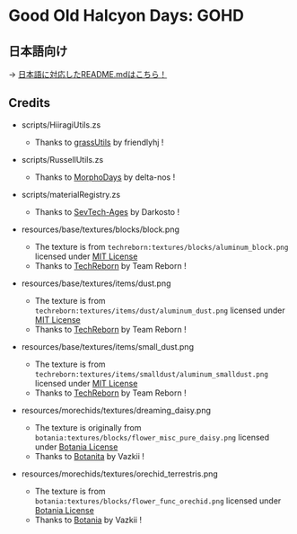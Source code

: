 # Good Old Halcyon Days: GOHD

## 日本語向け

-> [日本語に対応したREADME.mdはこちら！](https://github.com/Hiiragi283/Good-Old-Halcyon-Days/blob/main/README_JP.md)

## Credits

- scripts/HiiragiUtils.zs
  - Thanks to [grassUtils](https://github.com/friendlyhj/GrassUtils) by friendlyhj !

- scripts/RussellUtils.zs
  - Thanks to [MorphoDays](https://github.com/delta-nos/MorphoDays_old
) by delta-nos !

- scripts/materialRegistry.zs
  - Thanks to [SevTech-Ages](https://github.com/DarkPacks/SevTech-Ages) by Darkosto !

- resources/base/textures/blocks/block.png
  - The texture is from `techreborn:textures/blocks/aluminum_block.png` licensed under [MIT License](https://github.com/TechReborn/TechReborn/blob/1.12-v2.18/LICENSE.md)
  - Thanks to [TechReborn](https://github.com/TechReborn/TechReborn/tree/1.12-v2.18) by Team Reborn !

- resources/base/textures/items/dust.png
  - The texture is from `techreborn:textures/items/dust/aluminum_dust.png` licensed under [MIT License](https://github.com/TechReborn/TechReborn/blob/1.12-v2.18/LICENSE.md)
  - Thanks to [TechReborn](https://github.com/TechReborn/TechReborn/tree/1.12-v2.18) by Team Reborn !

- resources/base/textures/items/small_dust.png
  - The texture is from `techreborn:textures/items/smalldust/aluminum_smalldust.png` licensed under [MIT License](https://github.com/TechReborn/TechReborn/blob/1.12-v2.18/LICENSE.md)
  - Thanks to [TechReborn](https://github.com/TechReborn/TechReborn/tree/1.12-v2.18) by Team Reborn !

- resources/morechids/textures/dreaming_daisy.png
  - The texture is originally from `botania:textures/blocks/flower_misc_pure_daisy.png` licensed under [Botania License](https://botaniamod.net/license.php)
  - Thanks to [Botanita](https://github.com/Vazkii](https://github.com/VazkiiMods/Botania)) by Vazkii !

- resources/morechids/textures/orechid_terrestris.png
  - The texture is from `botania:textures/blocks/flower_func_orechid.png` licensed under [Botania License](https://botaniamod.net/license.php)
  - Thanks to [Botania](https://github.com/VazkiiMods/Botania) by Vazkii !
